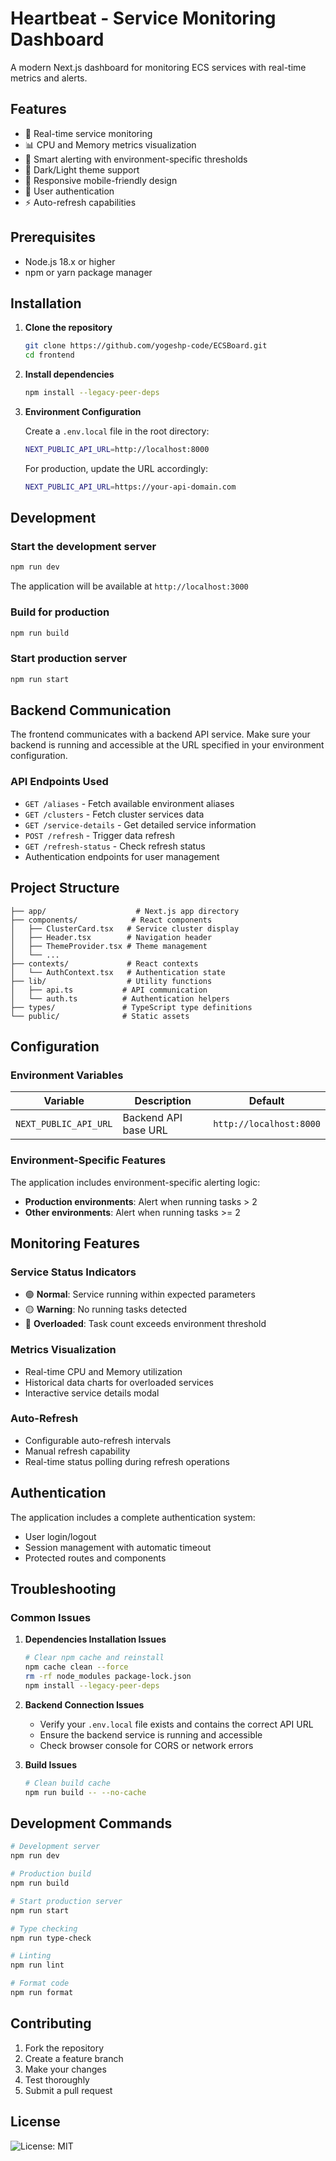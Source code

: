 # Heartbeat - Service Monitoring Dashboard

A modern Next.js dashboard for monitoring ECS services with real-time metrics and alerts.

## Features

- 🔄 Real-time service monitoring
- 📊 CPU and Memory metrics visualization
- 🚨 Smart alerting with environment-specific thresholds
- 🌙 Dark/Light theme support
- 📱 Responsive mobile-friendly design
- 🔐 User authentication
- ⚡ Auto-refresh capabilities

## Prerequisites

- Node.js 18.x or higher
- npm or yarn package manager

## Installation

1. **Clone the repository**
   ```bash
   git clone https://github.com/yogeshp-code/ECSBoard.git
   cd frontend
   ```

2. **Install dependencies**
   ```bash
   npm install --legacy-peer-deps
   ```

3. **Environment Configuration**
   
   Create a `.env.local` file in the root directory:
   ```bash
   NEXT_PUBLIC_API_URL=http://localhost:8000
   ```

   For production, update the URL accordingly:
   ```bash
   NEXT_PUBLIC_API_URL=https://your-api-domain.com
   ```

## Development

### Start the development server
```bash
npm run dev
```

The application will be available at `http://localhost:3000`

### Build for production
```bash
npm run build
```

### Start production server
```bash
npm run start
```

## Backend Communication

The frontend communicates with a backend API service. Make sure your backend is running and accessible at the URL specified in your environment configuration.

### API Endpoints Used
- `GET /aliases` - Fetch available environment aliases
- `GET /clusters` - Fetch cluster services data
- `GET /service-details` - Get detailed service information
- `POST /refresh` - Trigger data refresh
- `GET /refresh-status` - Check refresh status
- Authentication endpoints for user management

## Project Structure

```
├── app/                    # Next.js app directory
├── components/            # React components
│   ├── ClusterCard.tsx   # Service cluster display
│   ├── Header.tsx        # Navigation header
│   ├── ThemeProvider.tsx # Theme management
│   └── ...
├── contexts/             # React contexts
│   └── AuthContext.tsx   # Authentication state
├── lib/                  # Utility functions
│   ├── api.ts           # API communication
│   └── auth.ts          # Authentication helpers
├── types/               # TypeScript type definitions
└── public/              # Static assets
```

## Configuration

### Environment Variables

| Variable | Description | Default |
|----------|-------------|---------|
| `NEXT_PUBLIC_API_URL` | Backend API base URL | `http://localhost:8000` |

### Environment-Specific Features

The application includes environment-specific alerting logic:
- **Production environments**: Alert when running tasks > 2
- **Other environments**: Alert when running tasks >= 2

## Monitoring Features

### Service Status Indicators
- 🟢 **Normal**: Service running within expected parameters
- 🟡 **Warning**: No running tasks detected
- 🔴 **Overloaded**: Task count exceeds environment threshold

### Metrics Visualization
- Real-time CPU and Memory utilization
- Historical data charts for overloaded services
- Interactive service details modal

### Auto-Refresh
- Configurable auto-refresh intervals
- Manual refresh capability
- Real-time status polling during refresh operations

## Authentication

The application includes a complete authentication system:
- User login/logout
- Session management with automatic timeout
- Protected routes and components

## Troubleshooting

### Common Issues

1. **Dependencies Installation Issues**
   ```bash
   # Clear npm cache and reinstall
   npm cache clean --force
   rm -rf node_modules package-lock.json
   npm install --legacy-peer-deps
   ```

2. **Backend Connection Issues**
   - Verify your `.env.local` file exists and contains the correct API URL
   - Ensure the backend service is running and accessible
   - Check browser console for CORS or network errors

3. **Build Issues**
   ```bash
   # Clean build cache
   npm run build -- --no-cache
   ```

## Development Commands

```bash
# Development server
npm run dev

# Production build
npm run build

# Start production server
npm run start

# Type checking
npm run type-check

# Linting
npm run lint

# Format code
npm run format
```

## Contributing

1. Fork the repository
2. Create a feature branch
3. Make your changes
4. Test thoroughly
5. Submit a pull request

## License

![License: MIT](https://img.shields.io/badge/License-MIT-yellow.svg)